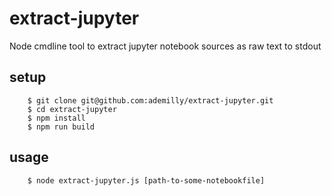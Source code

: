 # extract-jupyter

Node cmdline tool to extract jupyter notebook sources as raw text to stdout

## setup

```
	$ git clone git@github.com:ademilly/extract-jupyter.git 
	$ cd extract-jupyter
	$ npm install
	$ npm run build
```

## usage

```
	$ node extract-jupyter.js [path-to-some-notebookfile]
```
